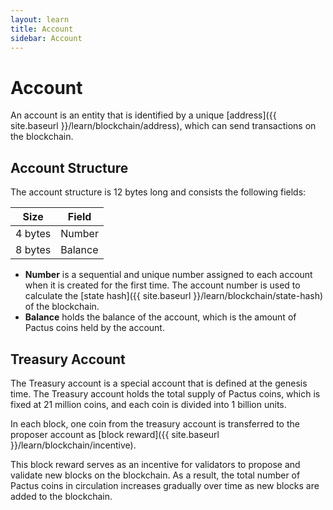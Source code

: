 ```yaml
---
layout: learn
title: Account
sidebar: Account
---
```


# Account

An account is an entity that is identified by a unique [address]({{ site.baseurl }}/learn/blockchain/address),
which can send transactions on the blockchain.

## Account Structure

The account structure is 12 bytes long and consists the following fields:

| Size    | Field   |
| ------- | ------- |
| 4 bytes | Number  |
| 8 bytes | Balance |

- **Number** is a sequential and unique number assigned to each account when it is created for the first time.
  The account number is used to calculate the [state hash]({{ site.baseurl }}/learn/blockchain/state-hash) of the blockchain.
- **Balance** holds the balance of the account, which is the amount of Pactus coins held by the account.

## Treasury Account

The Treasury account is a special account that is defined at the genesis time.
The Treasury account holds the total supply of Pactus coins, which is fixed at 21 million coins,
and each coin is divided into 1 billion units.

In each block, one coin from the treasury account is transferred to the proposer account
as [block reward]({{ site.baseurl }}/learn/blockchain/incentive).

This block reward serves as an incentive for validators to propose and validate new blocks on the blockchain.
As a result, the total number of Pactus coins in circulation increases gradually over time as new blocks
are added to the blockchain.
